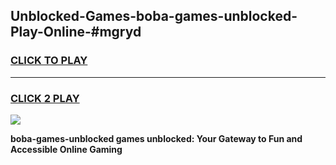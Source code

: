 
## Unblocked-Games-boba-games-unblocked-Play-Online-#mgryd
<h3>
<a href="https://premium.freeplayer.one?title=boba-games-unblocked&ref=27F">CLICK TO PLAY</a></h3>
<hr>

<h3>
<a href="https://premium.freeplayer.one?title=boba-games-unblocked&ref=27F">CLICK 2 PLAY</a>
  
</h3>

<a href="https://premium.freeplayer.one?title=boba-games-unblocked&ref=27F"><img src="https://clearcache.store/games.png"></a>


**boba-games-unblocked games unblocked: Your Gateway to Fun and Accessible Online Gaming**
